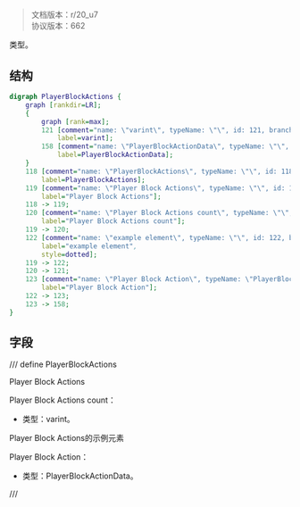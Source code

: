 # <!-- md:samp PlayerBlockActions -->

> 文档版本：r/20_u7<br/>协议版本：662

<!-- md:samp PlayerBlockActions -->类型。

## 结构

```dot
digraph PlayerBlockActions {
	graph [rankdir=LR];
	{
		graph [rank=max];
		121	[comment="name: \"varint\", typeName: \"\", id: 121, branchId: 0, recurseId: -1, attributes: 512, notes: \"\"",
			label=varint];
		158	[comment="name: \"PlayerBlockActionData\", typeName: \"\", id: 158, branchId: 0, recurseId: -1, attributes: 512, notes: \"\"",
			label=PlayerBlockActionData];
	}
	118	[comment="name: \"PlayerBlockActions\", typeName: \"\", id: 118, branchId: 0, recurseId: -1, attributes: 0, notes: \"\"",
		label=PlayerBlockActions];
	119	[comment="name: \"Player Block Actions\", typeName: \"\", id: 119, branchId: 0, recurseId: -1, attributes: 8, notes: \"\"",
		label="Player Block Actions"];
	118 -> 119;
	120	[comment="name: \"Player Block Actions count\", typeName: \"\", id: 120, branchId: 0, recurseId: -1, attributes: 0, notes: \"\"",
		label="Player Block Actions count"];
	119 -> 120;
	122	[comment="name: \"example element\", typeName: \"\", id: 122, branchId: 0, recurseId: -1, attributes: 16, notes: \"\"",
		label="example element",
		style=dotted];
	119 -> 122;
	120 -> 121;
	123	[comment="name: \"Player Block Action\", typeName: \"PlayerBlockActionData\", id: 123, branchId: 0, recurseId: -1, attributes: 256, notes: \"\"",
		label="Player Block Action"];
	122 -> 123;
	123 -> 158;
}

```

## 字段

/// define
PlayerBlockActions

Player Block Actions

Player Block Actions count：<!-- md:samp varint -->

- 类型：varint。

Player Block Actions的示例元素

Player Block Action：[<!-- md:samp PlayerBlockActionData -->](refs/protocols/types/PlayerBlockActionData.md)

- 类型：PlayerBlockActionData。


///
